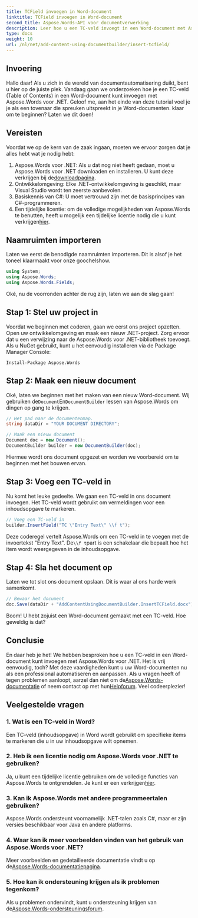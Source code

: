 ```yaml
---
title: TCField invoegen in Word-document
linktitle: TCField invoegen in Word-document
second_title: Aspose.Words-API voor documentverwerking
description: Leer hoe u een TC-veld invoegt in een Word-document met Aspose.Words voor .NET. Volg onze stapsgewijze handleiding voor naadloze documentautomatisering.
type: docs
weight: 10
url: /nl/net/add-content-using-documentbuilder/insert-tcfield/
---
```

## Invoering

Hallo daar! Als u zich in de wereld van documentautomatisering duikt, bent u hier op de juiste plek. Vandaag gaan we onderzoeken hoe je een TC-veld (Table of Contents) in een Word-document kunt invoegen met Aspose.Words voor .NET. Geloof me, aan het einde van deze tutorial voel je je als een tovenaar die spreuken uitspreekt in je Word-documenten. klaar om te beginnen? Laten we dit doen!

## Vereisten

Voordat we op de kern van de zaak ingaan, moeten we ervoor zorgen dat je alles hebt wat je nodig hebt:

1.  Aspose.Words voor .NET: Als u dat nog niet heeft gedaan, moet u Aspose.Words voor .NET downloaden en installeren. U kunt deze verkrijgen bij de[downloadpagina](https://releases.aspose.com/words/net/).
2. Ontwikkelomgeving: Elke .NET-ontwikkelomgeving is geschikt, maar Visual Studio wordt ten zeerste aanbevolen.
3. Basiskennis van C#: U moet vertrouwd zijn met de basisprincipes van C#-programmeren.
4.  Een tijdelijke licentie: om de volledige mogelijkheden van Aspose.Words te benutten, heeft u mogelijk een tijdelijke licentie nodig die u kunt verkrijgen[hier](https://purchase.aspose.com/temporary-license/).

## Naamruimten importeren

Laten we eerst de benodigde naamruimten importeren. Dit is alsof je het toneel klaarmaakt voor onze goochelshow.

```csharp
using System;
using Aspose.Words;
using Aspose.Words.Fields;
```

Oké, nu de voorronden achter de rug zijn, laten we aan de slag gaan!

## Stap 1: Stel uw project in

Voordat we beginnen met coderen, gaan we eerst ons project opzetten. Open uw ontwikkelomgeving en maak een nieuw .NET-project. Zorg ervoor dat u een verwijzing naar de Aspose.Words voor .NET-bibliotheek toevoegt. Als u NuGet gebruikt, kunt u het eenvoudig installeren via de Package Manager Console:

```shell
Install-Package Aspose.Words
```

## Stap 2: Maak een nieuw document

 Oké, laten we beginnen met het maken van een nieuw Word-document. Wij gebruiken de`Document`En`DocumentBuilder` lessen van Aspose.Words om dingen op gang te krijgen.

```csharp
// Het pad naar de documentenmap.
string dataDir = "YOUR DOCUMENT DIRECTORY";

// Maak een nieuw document
Document doc = new Document();
DocumentBuilder builder = new DocumentBuilder(doc);
```

Hiermee wordt ons document opgezet en worden we voorbereid om te beginnen met het bouwen ervan.

## Stap 3: Voeg een TC-veld in

Nu komt het leuke gedeelte. We gaan een TC-veld in ons document invoegen. Het TC-veld wordt gebruikt om vermeldingen voor een inhoudsopgave te markeren.

```csharp
// Voeg een TC-veld in
builder.InsertField("TC \"Entry Text\" \\f t");
```

 Deze coderegel vertelt Aspose.Words om een TC-veld in te voegen met de invoertekst "Entry Text". De`\\f t`part is een schakelaar die bepaalt hoe het item wordt weergegeven in de inhoudsopgave.

## Stap 4: Sla het document op

Laten we tot slot ons document opslaan. Dit is waar al ons harde werk samenkomt.

```csharp
// Bewaar het document
doc.Save(dataDir + "AddContentUsingDocumentBuilder.InsertTCField.docx");
```

Boom! U hebt zojuist een Word-document gemaakt met een TC-veld. Hoe geweldig is dat?

## Conclusie

 En daar heb je het! We hebben besproken hoe u een TC-veld in een Word-document kunt invoegen met Aspose.Words voor .NET. Het is vrij eenvoudig, toch? Met deze vaardigheden kunt u uw Word-documenten nu als een professional automatiseren en aanpassen. Als u vragen heeft of tegen problemen aanloopt, aarzel dan niet om de[Aspose.Words-documentatie](https://reference.aspose.com/words/net/) of neem contact op met hun[Helpforum](https://forum.aspose.com/c/words/8). Veel codeerplezier!

## Veelgestelde vragen

### 1. Wat is een TC-veld in Word?

Een TC-veld (inhoudsopgave) in Word wordt gebruikt om specifieke items te markeren die u in uw inhoudsopgave wilt opnemen.

### 2. Heb ik een licentie nodig om Aspose.Words voor .NET te gebruiken?

 Ja, u kunt een tijdelijke licentie gebruiken om de volledige functies van Aspose.Words te ontgrendelen. Je kunt er een verkrijgen[hier](https://purchase.aspose.com/temporary-license/).

### 3. Kan ik Aspose.Words met andere programmeertalen gebruiken?

Aspose.Words ondersteunt voornamelijk .NET-talen zoals C#, maar er zijn versies beschikbaar voor Java en andere platforms.

### 4. Waar kan ik meer voorbeelden vinden van het gebruik van Aspose.Words voor .NET?

 Meer voorbeelden en gedetailleerde documentatie vindt u op de[Aspose.Words-documentatiepagina](https://reference.aspose.com/words/net/).

### 5. Hoe kan ik ondersteuning krijgen als ik problemen tegenkom?

 Als u problemen ondervindt, kunt u ondersteuning krijgen van de[Aspose.Words-ondersteuningsforum](https://forum.aspose.com/c/words/8).
